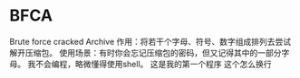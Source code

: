 # BFCA
Brute force cracked Archive
作用：将若干个字母、符号、数字组成排列去尝试解开压缩包。
使用场景：有时你会忘记压缩包的密码，但又记得其中的一部分字母。
我不会编程，略微懂得使用shell。
这是我的第一个程序
这个怎么换行
